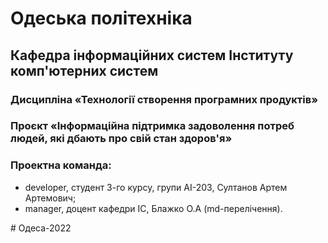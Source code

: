 # Одеська політехніка
## Кафедра інформаційних систем Інституту комп'ютерних систем
### Дисципліна «Технології створення програмних продуктів»
### Проєкт «Інформаційна підтримка задоволення потреб людей, які дбають про свій стан здоров'я»
### Проектна команда:
<ul>
    <li> developer, студент 3-го курсу, групи AI-203, Султанов Артем Артемович;
    <li> manager, доцент кафедри ІС, Блажко О.А (md-перелічення).
</ul>
# Одеса-2022


